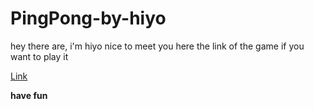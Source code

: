 # PingPong-by-hiyo
hey there are, i'm hiyo nice to meet you here the link of the game if you want to play it

[Link](https://github.com)

**have fun**
